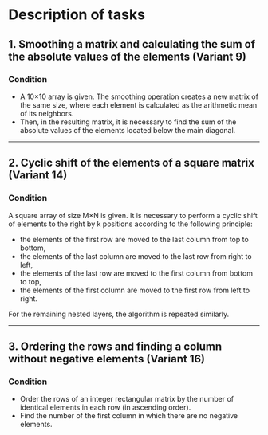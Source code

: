 # Description of tasks

## 1. Smoothing a matrix and calculating the sum of the absolute values ​​of the elements (Variant 9)

### Condition
- A 10×10 array is given. The smoothing operation creates a new matrix of the same size, where each element is calculated as the arithmetic mean of its neighbors. 
- Then, in the resulting matrix, it is necessary to find the sum of the absolute values ​​of the elements located below the main diagonal.


---

## 2. Cyclic shift of the elements of a square matrix  (Variant 14)

### Condition
A square array of size M×N is given. It is necessary to perform a cyclic shift of elements to the right by k positions according to the following principle:
- the elements of the first row are moved to the last column from top to bottom,
- the elements of the last column are moved to the last row from right to left,
- the elements of the last row are moved to the first column from bottom to top,
- the elements of the first column are moved to the first row from left to right.

For the remaining nested layers, the algorithm is repeated similarly.

---

## 3. Ordering the rows and finding a column without negative elements (Variant 16)

### Condition
- Order the rows of an integer rectangular matrix by the number of identical elements in each row (in ascending order).
- Find the number of the first column in which there are no negative elements.
